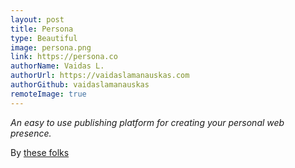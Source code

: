 ```yaml
---
layout: post
title: Persona
type: Beautiful
image: persona.png
link: https://persona.co
authorName: Vaidas L.
authorUrl: https://vaidaslamanauskas.com
authorGithub: vaidaslamanauskas
remoteImage: true
---
```


_An easy to use publishing platform for creating your personal web presence._

By [these folks](https://persona.co/Credits)
